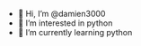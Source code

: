 - 👋 Hi, I’m @damien3000
- 👀 I’m interested in python
- 🌱 I’m currently learning python

<!---
damien3000/damien3000 is a ✨ special ✨ repository because its `README.md` (this file) appears on your GitHub profile.
You can click the Preview link to take a look at your changes.
--->
